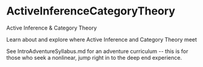 # ActiveInferenceCategoryTheory
Active Inference & Category Theory

Learn about and explore where Active Inference and Category Theory meet

See IntroAdventureSyllabus.md for an adventure curriculum -- this is for those who seek a nonlinear, jump right in to the deep end experience. 
